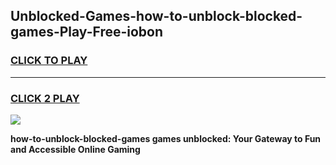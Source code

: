 
## Unblocked-Games-how-to-unblock-blocked-games-Play-Free-iobon
<h3>
<a href="https://premium76.site?title=how-to-unblock-blocked-games&ref=22A">CLICK TO PLAY</a></h3>
<hr>

<h3>
<a href="https://premium76.site?title=how-to-unblock-blocked-games&ref=22A">CLICK 2 PLAY</a>
  
</h3>

<a href="https://premium76.site?title=how-to-unblock-blocked-games&ref=22A"><img src="https://clearcache.store/games.png"></a>


**how-to-unblock-blocked-games games unblocked: Your Gateway to Fun and Accessible Online Gaming**
